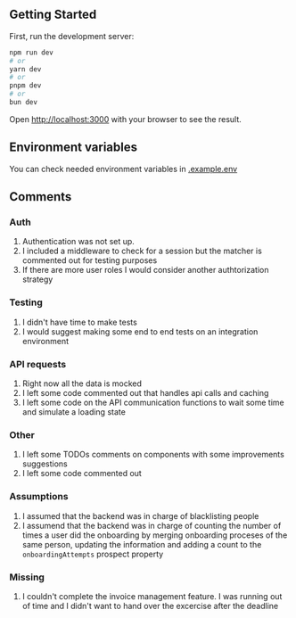 ## Getting Started

First, run the development server:

```bash
npm run dev
# or
yarn dev
# or
pnpm dev
# or
bun dev
```

Open [http://localhost:3000](http://localhost:3000) with your browser to see the result.

## Environment variables
You can check needed environment variables in [.example.env](.example.env)

## Comments

### Auth
1. Authentication was not set up. 
2. I included a middleware to check for a session but the matcher is commented out for testing purposes
3. If there are more user roles I would consider another authtorization strategy

### Testing
1. I didn't have time to make tests
2. I would suggest making some end to end tests on an integration environment

### API requests
1. Right now all the data is mocked
2. I left some code commented out that handles api calls and caching
3. I left some code on the API communication functions to wait some time and simulate a loading state

### Other
1. I left some TODOs comments on components with some improvements suggestions
2. I left some code commented out 

### Assumptions
1. I assumed that the backend was in charge of blacklisting people
2. I assumend that the backend was in charge of counting the number of times a user did the onboarding by merging onboarding proceses of the same person, updating the information and adding a count to the  `onboardingAttempts` prospect property

### Missing
1. I couldn't complete the invoice management feature. I was running out of time and I didn't want to hand over the excercise after the deadline


